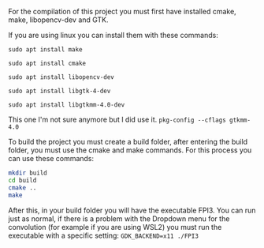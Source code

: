 For the compilation of this project you must first have installed cmake, make, libopencv-dev and GTK.

If you are using linux you can install them with these commands:

`sudo apt install make`

`sudo apt install cmake`

`sudo apt install libopencv-dev`

`sudo apt install libgtk-4-dev`

`sudo apt install libgtkmm-4.0-dev`

This one I'm not sure anymore but I did use it.
`pkg-config --cflags gtkmm-4.0`

To build the project you must create a build folder, after entering the build folder, you must use the cmake and make commands. For this process you can use these commands:

```bash
mkdir build
cd build
cmake ..
make
```

After this, in your build folder you will have the executable FPI3. You can run just as normal, if there is a problem with the Dropdown menu for the convolution (for example if you are using WSL2) you must run the executable with a specific setting:
`GDK_BACKEND=x11 ./FPI3`
